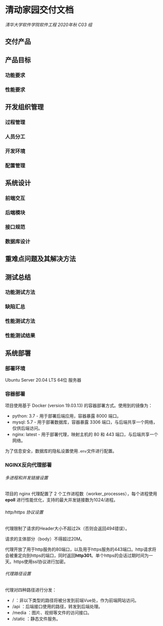 # 清动家园交付文档

*清华大学软件学院软件工程 2020年秋 C03 组*

## 交付产品



## 产品目标

### 功能要求

### 性能要求

## 开发组织管理

### 过程管理

### 人员分工

### 开发环境

### 配置管理

## 系统设计

### 前端交互

### 后端模块

### 接口规范

### 数据库设计

## 重难点问题及其解决方法

## 测试总结

### 功能测试方法

### 缺陷汇总

### 性能测试方法

### 性能测试结果

## 系统部署

### 部署环境

Ubuntu Server 20.04 LTS 64位 服务器

### 容器部署

项目使用基于 Docker (version 19.03.13) 的容器部署方式。使用到的镜像为：

- python: 3.7 - 用于部署后端应用，容器暴露 8000 端口。
- mysql: 5.7 - 用于部署数据库，容器暴露 3306 端口，与后端共享一个网络，仅供后端访问。
- nginx: latest - 用于部署代理，映射主机的 80 和 443 端口，与后端共享一个网络。

为了信息安全，数据库的隐私设置使用``.env``文件进行配置。

### NGINX反向代理部署

###### 多进程和并发链接设置

项目的 nginx 代理配置了 2 个工作进程数（worker_processes），每个进程使用 **epoll** 进行性能优化，支持的最大并发链接数为1024/进程。

###### http/https 协议设置

代理限制了请求的Header大小不超过2k（否则会返回494错误）。

请求的主体部分（body）不得超过20M。

代理开放了用于http服务的80端口，以及用于https服务的443端口。http请求将会被重定向到https的端口，同时返回**http301**。单个https的会话过期时间为一天。https使用ssl协议进行加密。

###### 代理路径设置

代理对四种路径进行分发：

- / ：非以下类型的路径将被分发到前端Vue处，作为前端网站访问。
- /api ：后端接口使用的路径，转发到后端处理。
- /media ：图片、视频等文件的访问接口。
- /static ：静态文件服务。









